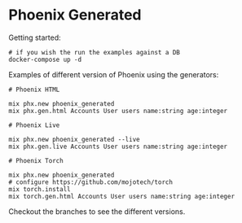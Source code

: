 # Phoenix Generated

Getting started:

    # if you wish the run the examples against a DB
    docker-compose up -d

Examples of different version of Phoenix using the generators:

    # Phoenix HTML

    mix phx.new phoenix_generated
    mix phx.gen.html Accounts User users name:string age:integer

    # Phoenix Live

    mix phx.new phoenix_generated --live
    mix phx.gen.live Accounts User users name:string age:integer

    # Phoenix Torch

    mix phx.new phoenix_generated
    # configure https://github.com/mojotech/torch
    mix torch.install
    mix torch.gen.html Accounts User users name:string age:integer

Checkout the branches to see the different versions.

